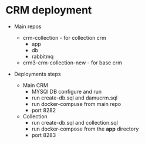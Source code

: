 # CRM deployment

* Main repos
    * crm-collection - for collection crm
        * app
        * db
        * rabbitmq
    * crm3-crm-collection-new - for base crm

* Deployments steps
    * Main CRM
        * MYSQl DB configure and run
        * run create-db.sql and damucrm.sql
        * run docker-compuse from main repo
        * port 8282
    * Collection
        * run create-db.sql and collection.sql
        * run docker-compose from the **app** directory
        * port 8283
